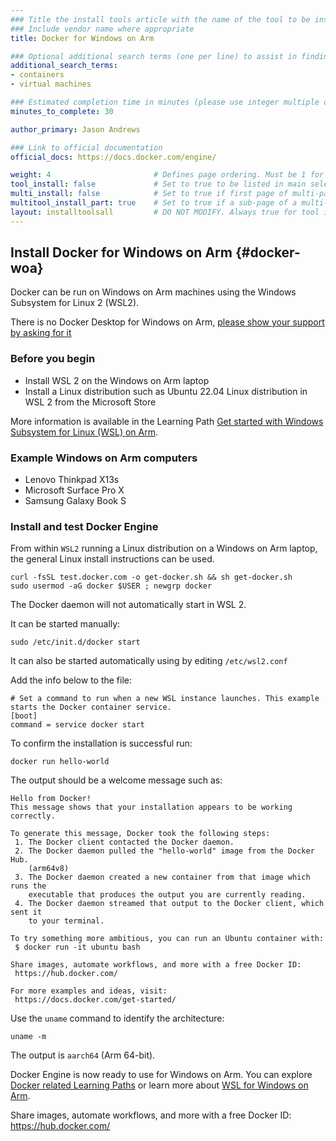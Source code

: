 ```yaml
---
### Title the install tools article with the name of the tool to be installed
### Include vendor name where appropriate
title: Docker for Windows on Arm

### Optional additional search terms (one per line) to assist in finding the article
additional_search_terms:
- containers
- virtual machines

### Estimated completion time in minutes (please use integer multiple of 5)
minutes_to_complete: 30

author_primary: Jason Andrews

### Link to official documentation
official_docs: https://docs.docker.com/engine/

weight: 4                       # Defines page ordering. Must be 1 for first (or only) page.
tool_install: false             # Set to true to be listed in main selection page, else false
multi_install: false            # Set to true if first page of multi-page article, else false
multitool_install_part: true    # Set to true if a sub-page of a multi-page article, else false
layout: installtoolsall         # DO NOT MODIFY. Always true for tool install articles
---
```


## Install Docker for Windows on Arm {#docker-woa}

Docker can be run on Windows on Arm machines using the Windows Subsystem for Linux 2 (WSL2).

There is no Docker Desktop for Windows on Arm, [please show your support by asking for it](https://github.com/docker/roadmap/issues/91)

### Before you begin

- Install WSL 2 on the Windows on Arm laptop
- Install a Linux distribution such as Ubuntu 22.04 Linux distribution in WSL 2 from the Microsoft Store

More information is available in the Learning Path [Get started with Windows Subsystem for Linux (WSL) on Arm](/desktop-and-laptop/wsl2/).

### Example Windows on Arm computers

- Lenovo Thinkpad X13s
- Microsoft Surface Pro X
- Samsung Galaxy Book S

### Install and test Docker Engine

From within `WSL2` running a Linux distribution on a Windows on Arm laptop, the general Linux install instructions can be used. 

```console
curl -fsSL test.docker.com -o get-docker.sh && sh get-docker.sh
sudo usermod -aG docker $USER ; newgrp docker
```

The Docker daemon will not automatically start in WSL 2. 

It can be started manually:
```console
sudo /etc/init.d/docker start
```

It can also be started automatically using by editing `/etc/wsl2.conf`

Add the info below to the file:
```console
# Set a command to run when a new WSL instance launches. This example starts the Docker container service.
[boot]
command = service docker start
```

To confirm the installation is successful run:
```console
docker run hello-world
```

The output should be a welcome message such as:

```output
Hello from Docker!
This message shows that your installation appears to be working correctly.

To generate this message, Docker took the following steps:
 1. The Docker client contacted the Docker daemon.
 2. The Docker daemon pulled the "hello-world" image from the Docker Hub.
    (arm64v8)
 3. The Docker daemon created a new container from that image which runs the
    executable that produces the output you are currently reading.
 4. The Docker daemon streamed that output to the Docker client, which sent it
    to your terminal.

To try something more ambitious, you can run an Ubuntu container with:
 $ docker run -it ubuntu bash

Share images, automate workflows, and more with a free Docker ID:
 https://hub.docker.com/

For more examples and ideas, visit:
 https://docs.docker.com/get-started/

```

Use the `uname` command to identify the architecture:

```console
uname -m
```

The output is `aarch64` (Arm 64-bit).

Docker Engine is now ready to use for Windows on Arm. You can explore [Docker related Learning Paths](/tag/docker/) or learn more about [WSL for Windows on Arm](/learning-paths/desktop-and-laptop/wsl2/).

Share images, automate workflows, and more with a free Docker ID:
 https://hub.docker.com/

